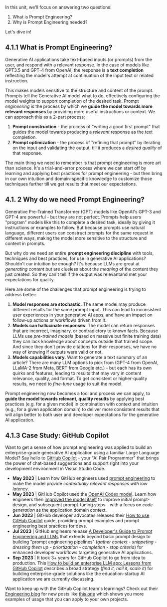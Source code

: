 <!--
LESSON TEMPLATE:
This unit should cover core concept #1.
Reinforce the concept with examples and references.

CONCEPT #1:
Prompt Engineering.
Define it and explain why it is needed.
-->

In this unit, we'll focus on answering two questions:
 1. What is Prompt Engineering?
 2. Why is Prompt Engineering needed?

Let's dive in!


## 4.1.1 What is Prompt Engineering?

Generative AI applications take text-based inputs (or prompts) from the user, and respond with a relevant response. In the case of models like GPT3.5 and GPT-4 from OpenAI, the response is a **text completion** reflecting the model's attempt at continuation of the input text or related instruction.

This makes models sensitive to the structure and content of the prompt. Prompts tell the Generative AI model what to do, effectively configuring the model weights to support completion of the desired task. Prompt _engineering_ is the process by which we **guide the model towards more relevant responses** by providing more useful instructions or context. We can approach this as a 2-part process:

 1. **Prompt construction** - the process of "writing a good first prompt" that guides the model towards producing a _relevant_ response as the text completion.
 2. **Prompt optimization** - the process of "refining that prompt" by iterating on the input and validating the output, till it produces a _desired quality_ of that response.

The main thing we need to remember is that prompt engineering is more art than science. It's a trial-and-error process where we can start off by learning and applying best practices for prompt engineering - but then bring in our own intuition and domain-specific knowledge to customize those techniques further till we get results that meet our expectations.


## 4.1. 2 Why do we need Prompt Engineering?

Generative Pre-Trained Transformer (GPT) models like OpenAI's GPT-3 and GPT-4 are powerful - but they are not perfect. Prompts help users "program" models like this to complete a desired task, ideally by giving it instructions or examples to follow. But because prompts use natural language, different users can construct prompts for the same request in different ways, making the model more sensitive to the structure and content in prompts.


But why do we need an entire **prompt engineering discipline** with tools, techniques and best practices, for use in generative AI applications? Shouldn't our intuition be enough? It's because LLMs are great at _generating content_ but are clueless about the _meaning_ of the content they just created. So they can't tell if the output was relevantand met your expectations for quality. 

Here are some of the challenges that prompt engineering is trying to address better:

1. **Model responses are stochastic.** The same model may produce different results for the same prompt input. This can lead to inconsistent user experiences in your generative AI apps, and have an impact on follow-up actions or workflows driven from it.
1. **Models can hallucinate responses.** The model can return responses that are incorrect, imaginary, or contradictory to known facts. Because LLMs use _pre-trained models_ (based on massive but finite training data) they can lack knowledge about concepts outside that trained scope. And since they don't provide citations for their responses, we have no way of knowing if outputs were valid or not.
1. **Models capabilities vary.** Want to generate a text summary of an article? There are many LLM options to pick from (GPT-4 from OpenAI, LLaMA-2 from Meta, BERT from Google etc.) - but each has its own quirks and features, leading to results that may vary in content relevance, quality, and format. To get consistent or higher-quality results, we need to _fine-tune_ usage to suit the model.

Prompt engineering now becomes a tool and process we can apply, to **guide the model towards relevant, quality results** by applying best practices (e.g. for a given model) in combination with context and intuition (e.g., for a given application domain) to deliver more consistent results that will align better to both user and developer expectations for the generative AI application.



## 4.1.3 Case Study: GitHub Copilot

Want to get a sense of how prompt engineering was applied to build an enterprise-grade generative AI application using a familiar Large Language Model? Say hello to [GitHub Copilot](https://github.com/features/copilot) - your "AI Pair Programmer" that brings the power of chat-based suggestions and support right into your development environment in Visual Studio Code.

- **May 2023** | Learn how GitHub engineers used [prompt engineering](https://github.blog/2023-05-17-how-github-copilot-is-getting-better-at-understanding-your-code/) to make the model provide _contextually relevant responses with low latency_.
- **May 2023** | GitHub Copilot used the [OpenAI Codex model](https://openai.com/blog/openai-codex). Learn how engineers then [improved the model itself](https://github.blog/2023-05-17-inside-github-working-with-the-llms-behind-github-copilot/) to improve initial prompt-design, and subsequent prompt-tuning steps - with a focus on _code generation_ as the application domain context.
- **Jun 2023** | GitHub developer advocates released their [How to use GitHub Copilot](https://github.blog/2023-06-20-how-to-write-better-prompts-for-github-copilot/) guide, providing prompt examples and prompt engineering best practices for devs.
- **Jul 2023** | GitHub engineers release [A Developer's Guide to Prompt Engineering and LLMs](https://github.blog/2023-07-17-prompt-engineering-guide-generative-ai-llms/) that extends beyond basic prompt design to building "prompt engineering pipelines" (_gather context - snippeting - dressing them up - priortization - completion - stop criteria_) for enhanced developer workflows targeting generative AI applications.
- **Sep 2023** | It took 3+ years for GitHub Copilot to go from idea to production. This [How to build an enterprise LLM app: Lessons from GitHub Copilot](https://github.blog/2023-09-06-how-to-build-an-enterprise-llm-application-lessons-from-github-copilot/) describes a broad strategy (_find it, nail it, scale it_) for building enterprise-grade solutions like the education-startup AI application we are currently discussing.

Want to keep up with the GitHub Copilot team's learnings? Check out their [Engineering blog](https://github.blog/category/engineering/) for new posts like [this one](https://github.blog/2023-09-27-how-i-used-github-copilot-chat-to-build-a-reactjs-gallery-prototype/) which shows you more examples of usage that you can apply to your own projects.